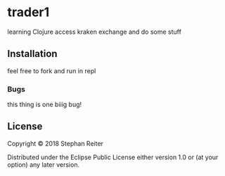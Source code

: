 # trader1

learning Clojure access kraken exchange and do some stuff

## Installation

feel free to fork and run in repl

### Bugs

this thing is one biiig bug!

## License

Copyright © 2018 Stephan Reiter

Distributed under the Eclipse Public License either version 1.0 or (at
your option) any later version.
